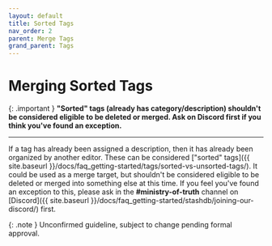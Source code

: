 ```yaml
---
layout: default
title: Sorted Tags
nav_order: 2
parent: Merge Tags
grand_parent: Tags
---
```


# Merging Sorted Tags

{: .important }
**"Sorted" tags (already has category/description) shouldn't be considered eligible to be deleted or merged. Ask on Discord first if you think you've found an exception.**

---

If a tag has already been assigned a description, then it has already been organized by another editor. These can be considered ["sorted" tags]({{ site.baseurl }}/docs/faq_getting-started/tags/sorted-vs-unsorted-tags/). It could be used as a merge target, but shouldn't be considered eligible to be deleted or merged into something else at this time. If you feel you've found an exception to this, please ask in the **#ministry-of-truth** channel on [Discord]({{ site.baseurl }}/docs/faq_getting-started/stashdb/joining-our-discord/) first.

{: .note }
Unconfirmed guideline, subject to change pending formal approval.
